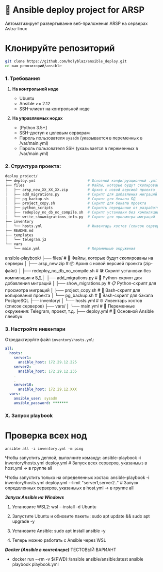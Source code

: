 # 🚀 Ansible deploy project for ARSP

Автоматизирует развертывание веб-приложения ARSP на серверах Astra-linux

# Клонируйте репозиторий

``` bash
git clone https://github.com/holyblaz/ansible_deploy.git
cd ваш репозиторий/ansible
``` 

### 1. Требования

1. **На контрольной ноде**
    - Ubuntu 
    - Ansible >= 2.12
    - SSH-клиент на контрольной ноде

2. **На управляемых нодах**
    - [Python 3.5+]
    - SSH-доступ к целевым серверам
    - Пароль пользователя `sysadm` (указывается в переменных в /var/main.yml)
    - Пароль пользователя SSH (указывается в переменных в /var/main.yml)

### 2. Структура проекта:

```bash
deploy_project/
├── deploy.yml                        # Основной конфигруационный .yml playbook
├── files                             # Файлы, которые будут скопированы на сервер
│   ├── arsp_new_XX_XX_XX.zip         # Архив с новой версией проекта
│   ├── add_migrations.py             # Скрипт для добавления миграций 
│   ├── pg_backup.sh                  # Скрипт для бекапа БД
│   ├── project_copy.sh               # Скрипт для бекапа проекта 
│   ├── python_scripts                # Скрипты переданные от разработчиков для запуска после установки
│   ├── redeploy_no_db_no_compile.sh  # Скрипт установки без компиляции и БД
│   └── write_showmigrations_info.py  # Скрипт для просмотра миграций 
├── inventory
│   └── hosts.yml                     # Инвентарь хостов (список серверов)
├── README.md                         
├── templates
│   └── telegram.j2
└── vars                              
    └── main.yml                      # Переменные окружения
```

ansible-playbook/
├── files/                            # 📁 Файлы, которые будут скопированы на серверы
│   ├── arsp_new.zip                  # 📦 Архив с новой версией проекта (zip-файл)
│   ├── redeploy_no_db_no_compile.sh  # 🛠 Скрипт установки без компиляции и БД
│   ├── add_migrations.py             # 🐍 Python-скрипт для добавления миграций
│   ├── show_migrations.py            # 📋 Python-скрипт для просмотра миграций
│   ├── project_copy.sh               # 📄 Bash-скрипт для копирования проекта
│   └── pg_backup.sh                  # 💾 Bash-скрипт для бэкапа PostgreSQL
├── inventory/
│   └── hosts.yml                     # 🌐 Инвентарь хостов (список серверов)
├── vars/
│   └── main.yml                      # 🔧 Переменные окружения: Telegram, проект, т.д.
├── deploy.yml                        # 🚀 Основной Ansible плейбук

### 3. Настройте инвентари

Отредактируйте файл `inventory\hosts.yml`:
```yaml
all:
  hosts:
    server1:
      ansible_host: 172.29.12.225
    server2:
      ansible_host: 172.29.12.235
    .
    .
    server10:
      ansible_host: 172.29.12.XXX
  vars:
    ansible_user: sysadm
    ansible_password: *******
```


### X. Запуск playbook

 # Проверка всех нод
    ansible all -i inventory.yml -m ping

Чтобы запустить деплой, выполните команду:
    ansible-playbook -i inventory/hosts.yml deploy.yml # Запуск всех серверов, указаныыз в host.yml -> в группе all

Чтобы запустить только на определенных хостах:
    ansible-playbook -i inventory/hosts.yml deploy.yml --limit "server1,server2.." # Запуск определенных серверов, указаныых в host.yml -> в группе all 



***Запуск Ansible на Windows***

1. Установите WSL2:
    wsl --install -d Ubuntu

2. Запустите Ubuntu и обновите пакеты:
    sudo apt update && sudo apt upgrade -y

3. Установите Ansible:
    sudo apt install ansible -y

4. Теперь можно работать с Ansible через WSL


***Docker (Ansible в контейнере)*** ТЕСТОВЫЙ ВАРИАНТ

- docker run --rm -v ${PWD}:/ansible ansible/ansible:latest ansible playbook playbook.yml


